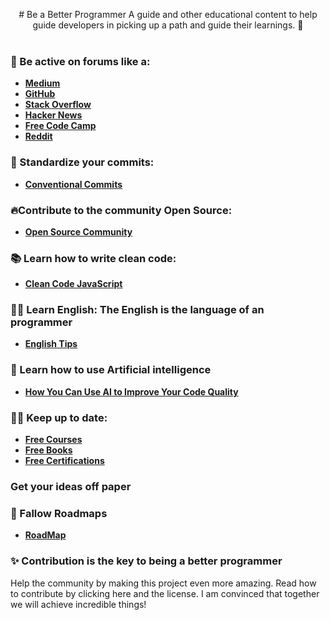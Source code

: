 
<p align="center">
# Be a Better Programmer
A guide and other educational content to help guide developers in picking up a path and guide their learnings. 🚀
  <br>
  <br>
</p>


### 🦄 Be active on forums like a:
- **[Medium](https://medium.com/)**
- **[GitHub](https://github.com/)**
- **[Stack Overflow](https://stackoverflow.com/)**
- **[Hacker News](https://news.ycombinator.com/)**
- **[Free Code Camp](https://www.freecodecamp.org/)**
- **[Reddit](https://www.reddit.com/)**


### 🎉 Standardize your commits:
- **[Conventional Commits](https://www.conventionalcommits.org/)**

### 🔥Contribute to the community Open Source:
- **[Open Source Community](https://opensource.guide/how-to-contribute/)**

### 📚 Learn how to write clean code:
- **[Clean Code JavaScript](https://github.com/ryanmcdermott/clean-code-javascript)**

### 👨‍💻 Learn English: The English is the language of an programmer
- **[English Tips](https://github.com/yvoronoy/awesome-english)**

### 🦄 Learn how to use Artificial intelligence
- **[How You Can Use AI to Improve Your Code Quality](https://www.freecodecamp.org/news/how-to-use-ai-to-improve-code-quality/)**


### 🧑‍🚀 Keep up to date:
- **[Free Courses](https://github.com/free-courses/free-courses.github.io)**
- **[Free Books](https://github.com/EbookFoundation/free-programming-books)**
- **[Free Certifications](https://github.com/cloudcommunity/Free-Certifications)**

### Get your ideas off paper

### 🚒 Fallow Roadmaps
- **[RoadMap](https://roadmap.sh/)**

### ✨ Contribution is the key to being a better programmer
Help the community by making this project even more amazing. Read how to contribute by clicking here and the license. I am convinced that together we will achieve incredible things!


